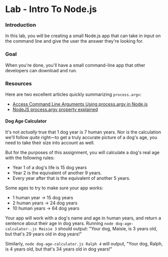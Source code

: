 # Lab - Intro To Node.js

### Introduction

In this lab, you will be creating a small Node.js app that can take in input on the command line and give the user the answer they're looking for.

### Goal

When you're done, you'll have a small command-line app that other developers can download and run.

### Resources

Here are two excellent articles quickly summarizing `process.argv`:

- [Access Command Line Arguments Using process.argv in Node.js](https://www.webmound.com/nodejs-command-line-arguments/)
- [NodeJS process.argv property explained](https://sebhastian.com/nodejs-process-argv/)


#### Dog Age Calculator

It's not _actually_ true that 1 dog year is 7 human years. Nor is the calculation we'll follow _quite_ right—to get a truly accurate picture of a dog's age, you need to take their size into account as well.

But for the purposes of this assignment, you will calculate a dog's real age with the following rules:

- Year 1 of a dog's life is 15 dog years
- Year 2 is the equivalent of another 9 years.
- Every year after that is the equivalent of another 5 years.

Some ages to try to make sure your app works:

- 1 human year -> 15 dog years
- 2 human years -> 24 dog years
- 10 human years -> 64 dog years

Your app will work with a dog's name and age in human years, and return a sentence about their age in dog years. Running `node dog-age-calculator-.js Maisie 3` should output: "Your dog, Maisie, is 3 years old, but that's 29 years old in dog years!"

Similarly, `node dog-age-calculator.js Ralph 4` will output, "Your dog, Ralph, is 4 years old, but that's 34 years old in dog years!"

